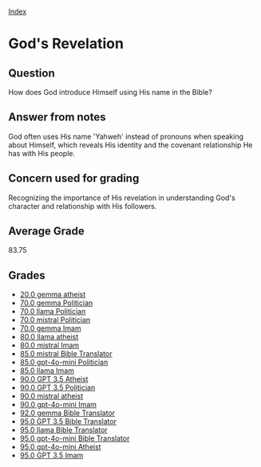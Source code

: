
[Index](../../index.md)
# God's Revelation
## Question
How does God introduce Himself using His name in the Bible?

## Answer from notes
God often uses His name 'Yahweh' instead of pronouns when speaking about Himself, which reveals His identity and the covenant relationship He has with His people.

## Concern used for grading
Recognizing the importance of His revelation in understanding God's character and relationship with His followers.

## Average Grade
83.75

## Grades
 * [20.0 gemma atheist](../answers/gemma_atheist/God_s_Revelation.md)
 * [70.0 gemma Politician](../answers/gemma_Politician/God_s_Revelation.md)
 * [70.0 llama Politician](../answers/llama_Politician/God_s_Revelation.md)
 * [70.0 mistral Politician](../answers/mistral_Politician/God_s_Revelation.md)
 * [70.0 gemma Imam](../answers/gemma_Imam/God_s_Revelation.md)
 * [80.0 llama atheist](../answers/llama_atheist/God_s_Revelation.md)
 * [80.0 mistral Imam](../answers/mistral_Imam/God_s_Revelation.md)
 * [85.0 mistral Bible Translator](../answers/mistral_Bible_Translator/God_s_Revelation.md)
 * [85.0 gpt-4o-mini Politician](../answers/gpt-4o-mini_Politician/God_s_Revelation.md)
 * [85.0 llama Imam](../answers/llama_Imam/God_s_Revelation.md)
 * [90.0 GPT 3.5 Atheist](../answers/GPT_3.5_Atheist/God_s_Revelation.md)
 * [90.0 GPT 3.5 Politician](../answers/GPT_3.5_Politician/God_s_Revelation.md)
 * [90.0 mistral atheist](../answers/mistral_atheist/God_s_Revelation.md)
 * [90.0 gpt-4o-mini Imam](../answers/gpt-4o-mini_Imam/God_s_Revelation.md)
 * [92.0 gemma Bible Translator](../answers/gemma_Bible_Translator/God_s_Revelation.md)
 * [95.0 GPT 3.5 Bible Translator](../answers/GPT_3.5_Bible_Translator/God_s_Revelation.md)
 * [95.0 llama Bible Translator](../answers/llama_Bible_Translator/God_s_Revelation.md)
 * [95.0 gpt-4o-mini Bible Translator](../answers/gpt-4o-mini_Bible_Translator/God_s_Revelation.md)
 * [95.0 gpt-4o-mini Atheist](../answers/gpt-4o-mini_Atheist/God_s_Revelation.md)
 * [95.0 GPT 3.5 Imam](../answers/GPT_3.5_Imam/God_s_Revelation.md)
